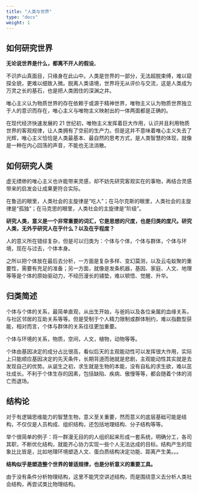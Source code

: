```yaml
---
title: "人类与世界"
type: "docs"
weight: 1
---
```


## 如何研究世界

**无论说世界是什么，都离不开人的假设**。

不识庐山真面目，只缘身在此山中。人类是世界的一部分，无法超脱束缚，难以窥探全貌，更难以细致入微。脱离人类语境，世界将无从评价与交流，这是人类成为万灵之长的基石，也是把人类困住的深渊之井。

唯心主义认为物质世界的存在依赖于或源于精神世界，唯物主义认为物质世界独立于人的意识而存在，唯心主义与唯物主义映射出的一体两面都是正确的。

在现代经济快速发展的 21 世纪初，唯物主义发挥着巨大作用，认识并且利用物质世界的客观规律，让人类拥有了空前的生产力。但是这并不意味着唯心主义失去了光辉，唯心主义恰恰是人类最基本、最自然的思考方式，是人类智慧的体现，就像是一种在内心回荡的声音，不能也无法消散。

## 如何研究人类

虚无缥缈的唯心主义也许能带来灵感，却不妨先研究客观实在的事物，再结合灵感带来的启发会让成果更符合实际。

在鲁迅的眼里，人类社会的主旋律是“吃人”；在马尔克斯的眼里，人类社会的主旋律是“孤独”；在马克思的眼里，人类社会的主旋律是“阶级”。

**研究人类，意义是一个非常重要的词汇，它是思想的尺度，也是归类的度尺。研究人类，无外乎研究人在乎什么？以及在乎程度？**

人的意义所在错综复杂，但是可以归类为：个体与个体，个体与群体，个体与环境，现在与过去，个体本身。

之所以把个体放在最后去分析，一方面是复杂多样、变幻莫测，以及云屯蚁聚的重要性，需要有充足的准备；另一方面，就像是发条机器，基因、家庭、人文、地理等等是个体的原始驱动力，不经历漫长的铺垫，难以顿悟、觉醒、升华。

## 归类简述

个体与个体的关系，最简单直观，从出生开始，与爸妈以及各位亲属的血缘关系，与社区邻居的互助关系等等。但是受制于个人精力限制或群体制约，难以指数型获能，相对而言，个体与群体的关系往往更加重要。

个体与环境的关系，物质，空间，人文，植物，动物等等。

个体由基因决定的成分占比很高，看似后天的主观能动性可以发挥很大作用，实际上只能顺应基因决定的先天条件，长期背道而驰就是悲剧，主观能动性其实就是去发现自己的优势。从诞生之初，求生就是生物的本能，没有自私的求生欲，难以茁壮成长。不利于个体生存的因素，包括缺陷、疾病、傲慢等等，都会随着个体的消亡而退场。

## 结构论

对于有逻辑思维能力的智慧生物，意义至关重要，然而意义的底层基础可能是结构，不仅仅是人员构成、组织结构，还包括地理结构、分子结构等等。

举个很简单的例子：将一群漫无目的的人组织起来形成一套系统，明确分工，各司其职，不断优化结构，就能齐心协力实现一些个人无法达成的目标。结构产生的现象比比皆是，比如地理环境塑造人文、蛋白质结构决定功能、距离产生美。。。

**结构似乎是塑造整个世界的普适规律，也是分析意义的重要工具。**

由于没有条件分析物理结构，这里不能凭空讲述结构，而是围绕意义去分析人类社会结构，再尝试类比物理结构。
